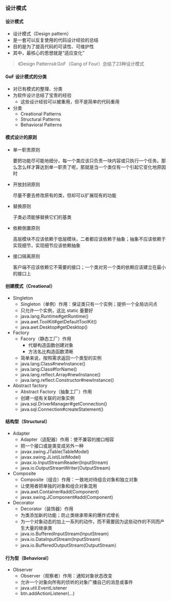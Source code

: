 ### 设计模式

#### 设计模式

* 设计模式（Design pattern）
* 是一套可以反复使用的代码设计经验的总结
* 目的是为了提高代码的可读性、可维护性
* 其中，最核心的思想就是“适应变化”

> 《Design Patterns》:GoF（Gang of Four）总结了23种设计模式

#### GoF 设计模式的分类

* 对已有模式的整理、分类
* 为软件设计总结了宝贵的经验
  * 这些设计经验可以被重用，但不是简单的代码重用
* 分类
  * Creational Patterns
  * Structural Patterns
  * Behavioral Patterns

#### 模式设计的原则

* 单一职责原则

  要把功能尽可能地细分，每一个类应该只负责一块内容或只执行一个任务。那么怎么样才算达到单一职责了呢，那就是当一个类仅有一个引起它变化地原因时

* 开放封闭原则

  尽量不要去修改原有的类，但却可以扩展现有的功能

* 替换原则

  子类必须能够替换它们的基类

* 依赖倒置原则

  高层模块不应该依赖于低层模块，二者都应该依赖于抽象；抽象不应该依赖于实现细节，实现细节应该依赖抽象

* 接口隔离原则

  客户端不应该依赖它不需要的接口；一个类对另一个类的依赖应该建立在最小的接口上

#### 创建模式（Creational）

* Singleton
  * Singleton（单例）作用：保证类只有一个实例；提供一个全局访问点
  * 只允许一个实例，这比 static 量要好
  * java.lang.Runtime#getRuntime()
  * java.awt.ToolKit#getDefaultToolKit()
  * java.awt.Desktop#getDesktop()
* Factory
  * Facory（静态工厂）作用
    * 代替构造函数创建对象
    * 方法名比构造函数清晰
  * 简单来说，按照需求返回一个类型的实例
  * java.lang.Class#newInstance()
  * java.lang.Class#forName()
  * java.lang.reflect.Array#newInstance()
  * java.lang.reflect.Constructor#newInstance()
* Abstract factory
  * Abstract Factory（抽象工厂）作用
  * 创建一组有关联的对象实例
  * java.sql.DriverManager#getConnection()
  * java.sql.Connection#createStatement()

#### 结构型（Structural）

* Adapter
  * Adapter（适配器）作用：使不兼容的接口相容
  * 把一个接口或是类变成另外一种
  * javax.swing.JTable(TableModel)
  * javax.swing.JList(ListModel)
  * javax.io.InputStreamReader(InputStream)
  * java.io.OutputStreamWriter(OutputStream)
* Composite
  * Composite（组合）作用：一致地对待组合对象和独立对象
  * 让使用者把单独的对象和组合对象混用
  * java.awt.Container#add(Component)
  * javax.swing.JComponent#add(Component)
* Decorator
  * Decorator（装饰器）作用
  * 为类添加新的功能；防止类继承带来的爆炸式增长
  * 为一个对象动态的加上一系列的动作，而不需要因为这些动作的不同而产生大量的继承类
  * java.io.BufferedInputStream(InputStream)
  * java.io.DataInputStream(InputStream)
  * java.io.BufferedOutputStream(OutputStream）

#### 行为型（Behavioral）

* Observer
  * Observer（观察者）作用：通知对象状态改变
  * 允许一个对象向所有的侦听的对象广播自己的消息或事件
  * java.util.EventListener
  * btn.addActionListener(...)